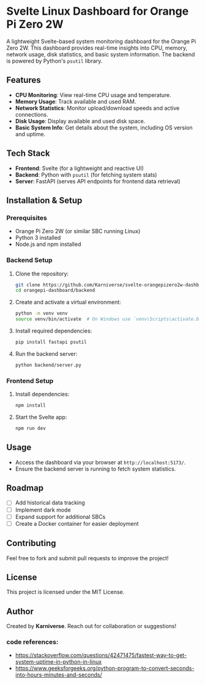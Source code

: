 # Svelte Linux Dashboard for Orange Pi Zero 2W

A lightweight Svelte-based system monitoring dashboard for the Orange Pi Zero 2W. This dashboard provides real-time insights into CPU, memory, network usage, disk statistics, and basic system information. The backend is powered by Python's `psutil` library.

## Features

- **CPU Monitoring**: View real-time CPU usage and temperature.
- **Memory Usage**: Track available and used RAM.
- **Network Statistics**: Monitor upload/download speeds and active connections.
- **Disk Usage**: Display available and used disk space.
- **Basic System Info**: Get details about the system, including OS version and uptime.

## Tech Stack

- **Frontend**: Svelte (for a lightweight and reactive UI)
- **Backend**: Python with `psutil` (for fetching system stats)
- **Server**: FastAPI (serves API endpoints for frontend data retrieval)

## Installation & Setup

### Prerequisites

- Orange Pi Zero 2W (or similar SBC running Linux)
- Python 3 installed
- Node.js and npm installed

### Backend Setup

1. Clone the repository:
   ```sh
   git clone https://github.com/Karniverse/svelte-orangepizero2w-dashboard.git
   cd orangepi-dashboard/backend
   ```
2. Create and activate a virtual environment:
   ```sh
   python -m venv venv
   source venv/bin/activate  # On Windows use `venv\Scripts\activate.bat`
   ```
3. Install required dependencies:
   ```sh
   pip install fastapi psutil
   ```
4. Run the backend server:
   ```sh
   python backend/server.py
   ```

### Frontend Setup

1. Install dependencies:
   ```sh
   npm install
   ```
2. Start the Svelte app:
   ```sh
   npm run dev
   ```

## Usage

- Access the dashboard via your browser at `http://localhost:5173/`.
- Ensure the backend server is running to fetch system statistics.

## Roadmap

- [ ] Add historical data tracking
- [ ] Implement dark mode
- [ ] Expand support for additional SBCs
- [ ] Create a Docker container for easier deployment

## Contributing

Feel free to fork and submit pull requests to improve the project!

## License

This project is licensed under the MIT License.

## Author

Created by **Karniverse**. Reach out for collaboration or suggestions!



### code references:


- https://stackoverflow.com/questions/42471475/fastest-way-to-get-system-uptime-in-python-in-linux
- https://www.geeksforgeeks.org/python-program-to-convert-seconds-into-hours-minutes-and-seconds/